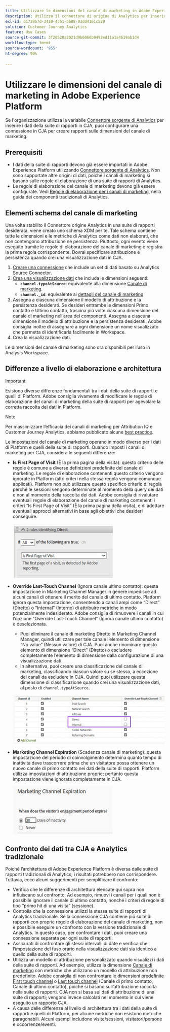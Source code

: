 ```yaml
---
title: Utilizzare le dimensioni del canale di marketing in Adobe Experience Platform
description: Utilizza il connettore di origine di Analytics per inserire le regole di elaborazione del canale di marketing in Adobe Experience Platform.
exl-id: d1739b7d-3410-4c61-bb08-03dd4161c529
solution: Customer Journey Analytics
feature: Use Cases
source-git-commit: 3f20520a2021d9b6066b0492ed11a1a4619ab1d4
workflow-type: tm+mt
source-wordcount: '955'
ht-degree: 90%

---
```


# Utilizzare le dimensioni del canale di marketing in Adobe Experience Platform

Se l&#39;organizzazione utilizza la variabile [Connettore sorgente di Analytics](https://experienceleague.adobe.com/docs/experience-platform/sources/connectors/adobe-applications/analytics.html?lang=it) per inserire i dati della suite di rapporti in CJA, puoi configurare una connessione in CJA per creare rapporti sulle dimensioni del canale di marketing.

## Prerequisiti

* I dati della suite di rapporti devono già essere importati in Adobe Experience Platform utilizzando [Connettore sorgente di Analytics](https://experienceleague.adobe.com/docs/experience-platform/sources/connectors/adobe-applications/analytics.html). Non sono supportate altre origini di dati, poiché i canali di marketing si basano sulle regole di elaborazione di una suite di rapporti di Analytics.
* Le regole di elaborazione del canale di marketing devono già essere configurate. Vedi [Regole di elaborazione per i canali di marketing](https://experienceleague.adobe.com/docs/analytics/components/marketing-channels/c-rules.html?lang=it), nella guida dei componenti tradizionali di Analytics.

## Elementi schema del canale di marketing

Una volta stabilito il Connettore origine Analytics in una suite di rapporti desiderata, viene creato uno schema XDM per te. Tale schema contiene tutte le dimensioni e le metriche di Analytics come dati non elaborati, che non contengono attribuzione né persistenza. Piuttosto, ogni evento viene eseguito tramite le regole di elaborazione del canale di marketing e registra la prima regola corrispondente. Dovrai specificare attribuzione e persistenza quando crei una visualizzazione dati in CJA.

1. [Creare una connessione](/help/connections/create-connection.md) che include un set di dati basato su Analytics Source Connector.
2. [Crea una visualizzazione dati](/help/data-views/create-dataview.md) che includa le dimensioni seguenti:
   * **`channel.typeAtSource`**: equivalente alla dimensione [Canale di marketing](https://experienceleague.adobe.com/docs/analytics/components/dimensions/marketing-channel.html?lang=it).
   * **`channel._id`**: equivalente ai [dettagli del canale di marketing](https://experienceleague.adobe.com/docs/analytics/components/dimensions/marketing-detail.html?lang=it)
3. Assegna a ciascuna dimensione il modello di attribuzione e la persistenza desiderati. Se desideri entrambe le dimensioni Primo contatto e Ultimo contatto, trascina più volte ciascuna dimensione del canale di marketing nell’area dei componenti. Assegna a ciascuna dimensione il modello di attribuzione e la persistenza desiderati. Adobe consiglia inoltre di assegnare a ogni dimensione un nome visualizzato che permetta di identificarla facilmente in Workspace.
4. Crea la visualizzazione dati.

Le dimensioni del canale di marketing sono ora disponibili per l’uso in Analysis Workspace.

## Differenze a livello di elaborazione e architettura

>[!IMPORTANT]
>
>Esistono diverse differenze fondamentali tra i dati della suite di rapporti e quelli di Platform. Adobe consiglia vivamente di modificare le regole di elaborazione del canali di marketing della suite di rapporti per agevolare la corretta raccolta dei dati in Platform.

>[!NOTE]
>
>Per massimizzare l’efficacia dei canali di marketing per Attribution IQ e Customer Journey Analytics, abbiamo pubblicato alcune [best practice](https://experienceleague.adobe.com/docs/analytics/components/marketing-channels/mchannel-best-practices.html?lang=it).

Le impostazioni del canale di marketing operano in modo diverso per i dati di Platform e quelli della suite di rapporti. Quando imposti i canali di marketing per CJA, considera le seguenti differenze:

* **Is First Page of Visit** (È la prima pagina della visita): questo criterio delle regole è comune a diverse definizioni predefinite del canale di marketing. Le regole di elaborazione contenenti questo criterio vengono ignorate in Platform (altri criteri nella stessa regola vengono comunque applicati). Platform non può utilizzare questo specifico criterio di regola perché le sessioni vengono determinate al momento della query dei dati e non al momento della raccolta dei dati. Adobe consiglia di rivalutare eventuali regole di elaborazione del canale di marketing contenenti i criteri “Is First Page of Visit” (È la prima pagina della visita), e di adottare eventuali approcci alternativi in base agli obiettivi che desideri conseguire.

   ![Prima pagina della visita](assets/first-page-of-visit.png)

* **Override Last-Touch Channel** (Ignora canale ultimo contatto): questa impostazione in Marketing Channel Manager in genere impedisce ad alcuni canali di ottenere il merito del canale di ultimo contatto. Platform ignora questa impostazione, consentendo a canali ampi come “Direct” (Diretto) o “Internal” (Interno) di attribuire metriche in modo potenzialmente indesiderato. Adobe consiglia di rimuovere i canali in cui l’opzione “Override Last-Touch Channel” (Ignora canale ultimo contatto) è deselezionata.
   * Puoi eliminare il canale di marketing Diretto in Marketing Channel Manager, quindi utilizzare per tale canale l’elemento di dimensione “No value” (Nessun valore) di CJA. Puoi anche rinominare questo elemento di dimensione “Direct” (Diretto) o escludere completamente l’elemento di dimensione dalla configurazione di una visualizzazione dati.
   * In alternativa, puoi creare una classificazione del canale di marketing, classificando ciascun valore su se stesso, a eccezione dei canali da escludere in CJA. Quindi puoi utilizzare questa dimensione di classificazione quando crei una visualizzazione dati, al posto di `channel.typeAtSource`.

   ![Ignora canale ultimo contatto](assets/override-last-touch-channel.png)

* **Marketing Channel Expiration** (Scadenza canale di marketing): questa impostazione del periodo di coinvolgimento determina quanto tempo di inattività deve trascorrere prima che un visitatore possa ottenere un nuovo canale di primo contatto nei dati della suite di rapporti. Platform utilizza impostazioni di attribuzione proprie; pertanto questa impostazione viene ignorata completamente in CJA.

   ![Scadenza canale di marketing](assets/marketing-channel-expiration.png)

## Confronto dei dati tra CJA e Analytics tradizionale

Poiché l’architettura di Adobe Experience Platform è diversa dalle suite di rapporti tradizionali di Analytics, i risultati potrebbero non corrispondere. Tuttavia, ecco alcuni suggerimenti per semplificare il confronto:

* Verifica che le differenze di architettura elencate qui sopra non influiscano sul confronto. Ad esempio, rimuovi i canali per i quali non è possibile ignorare il canale di ultimo contatto, nonché i criteri di regole di tipo “primo hit di una visita” (sessione).
* Controlla che la connessione utilizzi la stessa suite di rapporti di Analytics tradizionale. Se la connessione CJA contiene più suite di rapporti con proprie regole di elaborazione del canale di marketing, non è possibile eseguire un confronto con la versione tradizionale di Analytics. In questo caso, per confrontare i dati, puoi creare una connessione separata per ogni suite di rapporti.
* Assicurati di confrontare gli stessi intervalli di date e verifica che l’impostazione del fuso orario nella visualizzazione dati sia identico a quello della suite di rapporti.
* Utilizza un modello di attribuzione personalizzato quando visualizzi i dati della suite di rapporti. Ad esempio, utilizza la dimensione [Canale di marketing](https://experienceleague.adobe.com/docs/analytics/components/dimensions/marketing-channel.html) con metriche che utilizzano un modello di attribuzione non predefinito. Adobe consiglia di non confrontare le dimensioni predefinite [First touch channel](https://experienceleague.adobe.com/docs/analytics/components/dimensions/first-touch-channel.html?lang=it) o [Last touch channel](https://experienceleague.adobe.com/docs/analytics/components/dimensions/last-touch-channel.html?lang=it) (Canale di primo contatto, Canale di ultimo contatto), poiché si basano sull’attribuzione raccolta nella suite di rapporti. CJA non si basa sui dati di attribuzione di una suite di rapporti; vengono invece calcolati nel momento in cui viene eseguito un rapporto CJA.
* A causa delle differenze al livello di architettura tra i dati della suite di rapporti e quelli di Platform, per alcune metriche non esistono metriche paragonabili. Alcuni esempi includono visite/sessioni, visitatori/persone e occorrenze/eventi.
